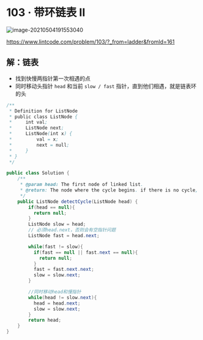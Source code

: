 # 103 · 带环链表 II

![image-20210504191553040](https://raw.githubusercontent.com/TWDH/Leetcode-From-Zero/pictures/img/image-20210504191553040.png)

https://www.lintcode.com/problem/103/?_from=ladder&fromId=161

## 解：链表

* 找到快慢两指针第一次相遇的点
* 同时移动头指针 `head` 和当前 `slow / fast` 指针，直到他们相遇，就是链表环的头

```java
/**
 * Definition for ListNode
 * public class ListNode {
 *     int val;
 *     ListNode next;
 *     ListNode(int x) {
 *         val = x;
 *         next = null;
 *     }
 * }
 */

public class Solution {
    /**
     * @param head: The first node of linked list.
     * @return: The node where the cycle begins. if there is no cycle, return null
     */
    public ListNode detectCycle(ListNode head) {
        if(head == null){
          return null;
        }
        ListNode slow = head;
        // 必须head.next，否则会有空指针问题
        ListNode fast = head.next;

        while(fast != slow){
          if(fast == null || fast.next == null){
            return null;
          }
          fast = fast.next.next;
          slow = slow.next;
        }

        //同时移动head和慢指针
        while(head != slow.next){
          head = head.next;
          slow = slow.next;
        }
        return head;
    }
}
```























